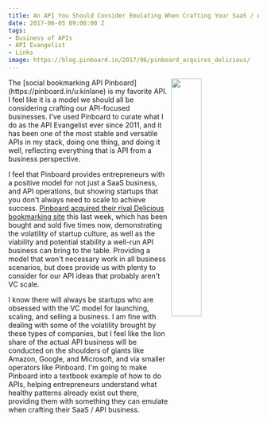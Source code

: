 ```yaml
---
title: An API You Should Consider Emulating When Crafting Your SaaS / API Business
date: 2017-06-05 09:00:00 Z
tags:
- Business of APIs
- API Evangelist
- Links
image: https://blog.pinboard.in/2017/06/pinboard_acquires_delicious/
---
```


<p><a href="https://blog.pinboard.in/2017/06/pinboard_acquires_delicious/"><img src="https://s3.amazonaws.com/kinlane-productions2/pinboard/pinboard-buys-delicious.png" align="right" width="35%" /></a></p>The [social bookmarking API Pinboard](https://pinboard.in/u:kinlane) is my favorite API. I feel like it is a model we should all be considering crafting our API-focused businesses. I've used Pinboard to curate what I do as the API Evangelist ever since 2011, and it has been one of the most stable and versatile APIs in my stack, doing one thing, and doing it well, reflecting everything that is API from a business perspective.

I feel that Pinboard provides entrepreneurs with a positive model for not just a SaaS business, and API operations, but showing startups that you don't always need to scale to achieve success. [Pinboard acquired their rival Delicious bookmarking site](https://blog.pinboard.in/2017/06/pinboard_acquires_delicious/) this last week, which has been bought and sold five times now, demonstrating the volatility of startup culture, as well as the viability and potential stability a well-run API business can bring to the table. Providing a model that won't necessary work in all business scenarios, but does provide us with plenty to consider for our API ideas that probably aren't VC scale.

I know there will always be startups who are obsessed with the VC model for launching, scaling, and selling a business. I am fine with dealing with some of the volatility brought by these types of companies, but I feel like the lion share of the actual API business will be conducted on the shoulders of giants like Amazon, Google, and Microsoft, and via smaller operators like Pinboard. I'm going to make Pinboard into a textbook example of how to do APIs, helping entrepreneurs understand what healthy patterns already exist out there, providing them with something they can emulate when crafting their SaaS / API business.